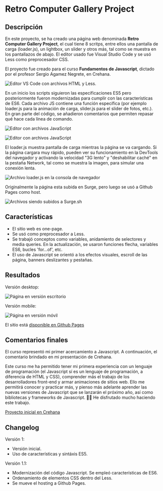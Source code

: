 # Retro Computer Gallery Project

## Descripción
En este proyecto, se ha creado una página web denominada **Retro Computer Gallery Project**, el cual tiene 8 scritps, entre ellos una pantalla de carga (loader.js), un lightbox, un slider y otros más, tal como se muestra en los pantallazos de abajo. El editor usado fue Visual Studio Code y se usó Less como preprocesador CSS.

El proyecto fue creado para el curso **Fundamentos de Javascript**, dictado por el profesor Sergio Agamez Negrete, en Crehana.

![Editor VS Code con archivos HTML y Less.](/img_md/html_less.png)

En un inicio los scripts siguieron las especificaciones ES5 pero posteriormente fueron modernizadas para cumplir con las características de ES6. Cada archivo JS contiene una función específica (por ejemplo loader.js para la animación de carga, slider.js para el slider de fotos, etc.). En gran parte del código, se añadieron comentarios que permiten repasar qué hace cada línea de comando.

![Editor con archivos JavaScript](/img_md/JS_1.png)

![Editor con archivos JavaScript](/img_md/JS_2.png)

El loader.js muestra pantalla de carga mientras la página se va cargando. Si la página cargara muy rápido, pueden ver su funcionamiento en la DevTools del navegador y activando la velocidad "3G lento" y "deshabilitar caché" en la pestaña Network, tal como se muestra la imagen, para simular una conexión lenta.

![Archivo loader.js en la consola de navegador](/img_md/loader_js.png)

Originalmente la página esta subida en Surge, pero luego se usó a Github Pages como host.

![Archivos siendo subidos a Surge.sh](/img_md/surge_cli.png)

## Características
- El sitio web es one-page.
- Se usó como preprocesador a Less.
- Se trabajó conceptos como variables, anidamiento de selectores y media queries. En la actualización, se usaron funciones flecha, variables ES6, bucles 'for...of', etc.
- El uso de Javascript se orientó a los efectos visuales, escroll de las página, banners deslizantes y pestañas.

## Resultados
Versión desktop:

![Página en versión escritorio](/img_md/webpage_desktop.png)

Versión mobile:

![Página en versión móvil](/img_md/webpage_mobile.png)

El sitio está [disponible en Github Pages](https://retrocomputer-gallery.surge.sh/)

## Comentarios finales
El curso representó mi primer acercamiento a Javascript. A continuación, el comentario brindado en mi presentación de Crehana.

Este curso me ha permitido tener mi primera experiencia con un lenguaje de programación (el Javascript sí es un lenguaje de programación, a diferencia de HTML y CSS), comprender más el trabajo de los desarrolladores front-end y armar animaciones de sitios web. Ello me permitirá conocer y practicar más, y pienso más adelante aprender las nuevas versiones de Javascript que se lanzarán el próximo año, así como bibliotecas y frameworks de Javascript. 🚀🚀 He disfrutado mucho haciendo este trabajo.

[Proyecto inicial en Crehana](https://www.crehana.com/proyecto/oscarroman-pe/267322/retro-computer-gallery-project)

## Changelog
Versión 1:
- Versión inicial.
- Uso de características y sintáxis ES5.

Versión 1.1:
- Modernización del código Javascript. Se empleó características de ES6.
- Ordenamiento de elementos CSS dentro del Less.
- Se mueve el hosting a Github Pages.